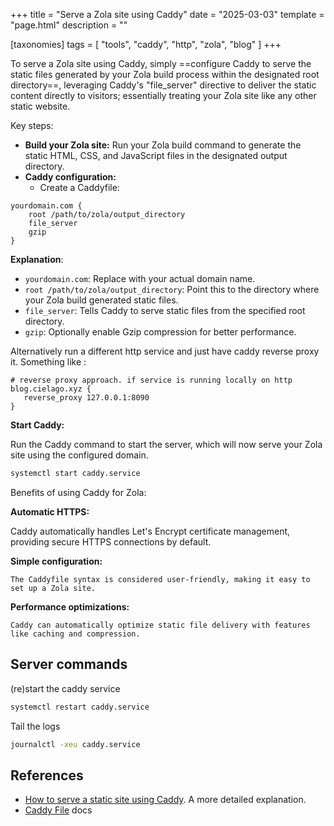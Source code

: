 +++
title = "Serve a Zola site using Caddy"
date = "2025-03-03"
template = "page.html"
description = ""

[taxonomies]
tags = [ "tools", "caddy", "http", "zola", "blog" ]
+++ 

To serve a Zola site using Caddy, simply ==configure Caddy to serve the static files generated by your Zola build process within the designated root directory==, leveraging Caddy's "file_server" directive to deliver the static content directly to visitors; essentially treating your Zola site like any other static website. 

Key steps:

- **Build your Zola site:** Run your Zola build command to generate the static HTML, CSS, and JavaScript files in the designated output directory.
- **Caddy configuration:**
    - Create a Caddyfile: 


```caddy
yourdomain.com {
    root /path/to/zola/output_directory
    file_server
    gzip
}
```

**Explanation**:
    
- `yourdomain.com`: Replace with your actual domain name.
- `root /path/to/zola/output_directory`: Point this to the directory where your Zola build generated static files. 
- `file_server`: Tells Caddy to serve static files from the specified root directory. 
- `gzip`: Optionally enable Gzip compression for better performance. 

Alternatively run a different http service and just have caddy reverse proxy it. Something like :

```
# reverse proxy approach. if service is running locally on http
blog.cielago.xyz {
   reverse_proxy 127.0.0.1:8090
} 
```

**Start Caddy:**
    
Run the Caddy command to start the server, which will now serve your Zola site using the configured domain. 
    
```bash
systemctl start caddy.service
```

Benefits of using Caddy for Zola:

**Automatic HTTPS:**
    
Caddy automatically handles Let's Encrypt certificate management, providing secure HTTPS connections by default. 
    
**Simple configuration:**
    
    The Caddyfile syntax is considered user-friendly, making it easy to set up a Zola site. 
    
**Performance optimizations:**
    
    Caddy can automatically optimize static file delivery with features like caching and compression.

## Server commands

(re)start the caddy service

```bash
systemctl restart caddy.service
```

Tail the logs

```bash
journalctl -xeu caddy.service
```

## References

- [How to serve a static site using Caddy](https://ellen.dev/serve-static-site-using-caddy.html). A more detailed explanation.
- [Caddy File](https://caddyserver.com/docs/caddyfile) docs